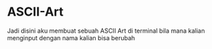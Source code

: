 # ASCII-Art
Jadi disini aku membuat sebuah ASCII Art di terminal bila mana kalian menginput dengan nama kalian bisa berubah
